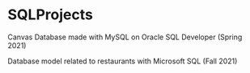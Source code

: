 # SQLProjects

Canvas Database made with MySQL on Oracle SQL Developer (Spring 2021)

Database model related to restaurants with Microsoft SQL (Fall 2021)
